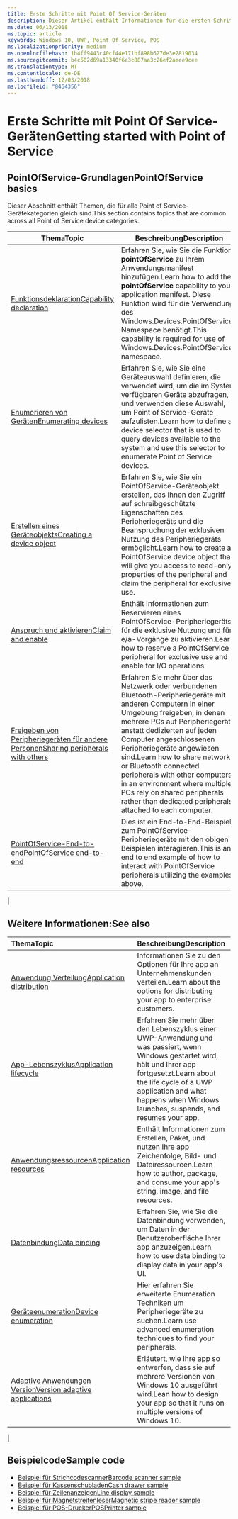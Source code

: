 ```yaml
---
title: Erste Schritte mit Point Of Service-Geräten
description: Dieser Artikel enthält Informationen für die ersten Schritte mit PointOfService-UWP-Apps.
ms.date: 06/13/2018
ms.topic: article
keywords: Windows 10, UWP, Point Of Service, POS
ms.localizationpriority: medium
ms.openlocfilehash: 1b4ff9443c40cf44e171bf898b627de3e2819034
ms.sourcegitcommit: b4c502d69a13340f6e3c887aa3c26ef2aeee9cee
ms.translationtype: MT
ms.contentlocale: de-DE
ms.lasthandoff: 12/03/2018
ms.locfileid: "8464356"
---
```

# <a name="getting-started-with-point-of-service"></a><span data-ttu-id="39714-104">Erste Schritte mit Point Of Service-Geräten</span><span class="sxs-lookup"><span data-stu-id="39714-104">Getting started with Point of Service</span></span>

## <a name="pointofservice-basics"></a><span data-ttu-id="39714-105">PointOfService-Grundlagen</span><span class="sxs-lookup"><span data-stu-id="39714-105">PointOfService basics</span></span>

<span data-ttu-id="39714-106">Dieser Abschnitt enthält Themen, die für alle Point of Service-Gerätekategorien gleich sind.</span><span class="sxs-lookup"><span data-stu-id="39714-106">This section contains topics that are common across all Point of Service device categories.</span></span>

|<span data-ttu-id="39714-107">Thema</span><span class="sxs-lookup"><span data-stu-id="39714-107">Topic</span></span> |<span data-ttu-id="39714-108">Beschreibung</span><span class="sxs-lookup"><span data-stu-id="39714-108">Description</span></span> |
|------|------------|
| [<span data-ttu-id="39714-109">Funktionsdeklaration</span><span class="sxs-lookup"><span data-stu-id="39714-109">Capability declaration</span></span>](pos-basics-capability.md)      | <span data-ttu-id="39714-110">Erfahren Sie, wie Sie die Funktion **pointOfService** zu Ihrem Anwendungsmanifest hinzufügen.</span><span class="sxs-lookup"><span data-stu-id="39714-110">Learn how to add the **pointOfService** capability to your application manifest.</span></span>  <span data-ttu-id="39714-111">Diese Funktion wird für die Verwendung des Windows.Devices.PointOfService-Namespace benötigt.</span><span class="sxs-lookup"><span data-stu-id="39714-111">This capability is required for use of Windows.Devices.PointOfService namespace.</span></span>  |
| [<span data-ttu-id="39714-112">Enumerieren von Geräten</span><span class="sxs-lookup"><span data-stu-id="39714-112">Enumerating devices</span></span>](pos-basics-enumerating.md)        | <span data-ttu-id="39714-113">Erfahren Sie, wie Sie eine Geräteauswahl definieren, die verwendet wird, um die im System verfügbaren Geräte abzufragen, und verwenden diese Auswahl, um Point of Service-Geräte aufzulisten.</span><span class="sxs-lookup"><span data-stu-id="39714-113">Learn how to define a device selector that is used to query devices available to the system and use this selector to enumerate Point of Service devices.</span></span>  |
| [<span data-ttu-id="39714-114">Erstellen eines Geräteobjekts</span><span class="sxs-lookup"><span data-stu-id="39714-114">Creating a device object</span></span>](pos-basics-deviceobject.md)  | <span data-ttu-id="39714-115">Erfahren Sie, wie Sie ein PointOfService-Geräteobjekt erstellen, das Ihnen den Zugriff auf schreibgeschützte Eigenschaften des Peripheriegeräts und die Beanspruchung der exklusiven Nutzung des Peripheriegeräts ermöglicht.</span><span class="sxs-lookup"><span data-stu-id="39714-115">Learn how to create a PointOfService device object that will give you access to read-only properties of the peripheral and claim the peripheral for exclusive use.</span></span> |
| [<span data-ttu-id="39714-116">Anspruch und aktivieren</span><span class="sxs-lookup"><span data-stu-id="39714-116">Claim and enable</span></span> ](pos-basics-claim.md)  | <span data-ttu-id="39714-117">Enthält Informationen zum Reservieren eines PointOfService-Peripheriegeräts für die exklusive Nutzung und für e/a-Vorgänge zu aktivieren.</span><span class="sxs-lookup"><span data-stu-id="39714-117">Learn how to reserve a PointOfService peripheral for exclusive use and enable for I/O operations.</span></span>  |
| [<span data-ttu-id="39714-118">Freigeben von Peripheriegeräten für andere Personen</span><span class="sxs-lookup"><span data-stu-id="39714-118">Sharing peripherals with others</span></span>](pos-basics-sharing.md) | <span data-ttu-id="39714-119">Erfahren Sie mehr über das Netzwerk oder verbundenen Bluetooth-Peripheriegeräte mit anderen Computern in einer Umgebung freigeben, in denen mehrere PCs auf Peripheriegeräte anstatt dedizierten auf jeden Computer angeschlossenen Peripheriegeräte angewiesen sind.</span><span class="sxs-lookup"><span data-stu-id="39714-119">Learn how to share network or Bluetooth connected peripherals with other computers in an environment where multiple PCs rely on shared peripherals rather than dedicated peripherals attached to each computer.</span></span>
| [<span data-ttu-id="39714-120">PointOfService-End-to-end</span><span class="sxs-lookup"><span data-stu-id="39714-120">PointOfService end-to-end</span></span>](pos-get-started.md)  | <span data-ttu-id="39714-121">Dies ist ein End-to-End-Beispiel zum PointOfService-Peripheriegeräte mit den obigen Beispielen interagieren.</span><span class="sxs-lookup"><span data-stu-id="39714-121">This is an end to end example of how to interact with PointOfService peripherals utilizing the examples above.</span></span> |
|

## <a name="see-also"></a><span data-ttu-id="39714-122">Weitere Informationen:</span><span class="sxs-lookup"><span data-stu-id="39714-122">See also</span></span>

| <span data-ttu-id="39714-123">Thema</span><span class="sxs-lookup"><span data-stu-id="39714-123">Topic</span></span>   | <span data-ttu-id="39714-124">Beschreibung</span><span class="sxs-lookup"><span data-stu-id="39714-124">Description</span></span> |
|:--------|:------------|
| [<span data-ttu-id="39714-125">Anwendung Verteilung</span><span class="sxs-lookup"><span data-stu-id="39714-125">Application distribution</span></span>](../publish/distribute-lob-apps-to-enterprises.md) | <span data-ttu-id="39714-126">Informationen Sie zu den Optionen für Ihre app an Unternehmenskunden verteilen.</span><span class="sxs-lookup"><span data-stu-id="39714-126">Learn about the options for distributing your app to enterprise customers.</span></span> |
| [<span data-ttu-id="39714-127">App-Lebenszyklus</span><span class="sxs-lookup"><span data-stu-id="39714-127">Application lifecycle</span></span>](../launch-resume/app-lifecycle.md) | <span data-ttu-id="39714-128">Erfahren Sie mehr über den Lebenszyklus einer UWP-Anwendung und was passiert, wenn Windows gestartet wird, hält und Ihrer app fortgesetzt.</span><span class="sxs-lookup"><span data-stu-id="39714-128">Learn about the life cycle of a UWP application and what happens when Windows launches, suspends, and resumes your app.</span></span> |
| [<span data-ttu-id="39714-129">Anwendungsressourcen</span><span class="sxs-lookup"><span data-stu-id="39714-129">Application resources</span></span>](../app-resources/index.md) | <span data-ttu-id="39714-130">Enthält Informationen zum Erstellen, Paket, und nutzen Ihre app Zeichenfolge, Bild- und Dateiressourcen.</span><span class="sxs-lookup"><span data-stu-id="39714-130">Learn how to author, package, and consume your app's string, image, and file resources.</span></span> |
| [<span data-ttu-id="39714-131">Datenbindung</span><span class="sxs-lookup"><span data-stu-id="39714-131">Data binding</span></span>](../data-binding/index.md) | <span data-ttu-id="39714-132">Erfahren Sie, wie Sie die Datenbindung verwenden, um Daten in der Benutzeroberfläche Ihrer app anzuzeigen.</span><span class="sxs-lookup"><span data-stu-id="39714-132">Learn how to use data binding to display data in your app's UI.</span></span> |
| [<span data-ttu-id="39714-133">Geräteenumeration</span><span class="sxs-lookup"><span data-stu-id="39714-133">Device enumeration</span></span>](enumerate-devices.md) | <span data-ttu-id="39714-134">Hier erfahren Sie erweiterte Enumeration Techniken um Peripheriegeräte zu suchen.</span><span class="sxs-lookup"><span data-stu-id="39714-134">Learn use advanced enumeration techniques to find your peripherals.</span></span>|
| [<span data-ttu-id="39714-135">Adaptive Anwendungen Version</span><span class="sxs-lookup"><span data-stu-id="39714-135">Version adaptive applications</span></span>](../debug-test-perf/version-adaptive-apps.md) | <span data-ttu-id="39714-136">Erläutert, wie Ihre app so entwerfen, dass sie auf mehrere Versionen von Windows 10 ausgeführt wird.</span><span class="sxs-lookup"><span data-stu-id="39714-136">Lean how to design your app so that it runs on multiple versions of Windows 10.</span></span>|
|


## <a name="sample-code"></a><span data-ttu-id="39714-137">Beispielcode</span><span class="sxs-lookup"><span data-stu-id="39714-137">Sample code</span></span>
+ [<span data-ttu-id="39714-138">Beispiel für Strichcodescanner</span><span class="sxs-lookup"><span data-stu-id="39714-138">Barcode scanner sample</span></span>](https://github.com/Microsoft/Windows-universal-samples/tree/master/Samples/BarcodeScanner)
+ [<span data-ttu-id="39714-139">Beispiel für Kassenschubladen</span><span class="sxs-lookup"><span data-stu-id="39714-139">Cash drawer sample</span></span>]( https://github.com/Microsoft/Windows-universal-samples/tree/master/Samples/CashDrawer)
+ [<span data-ttu-id="39714-140">Beispiel für Zeilenanzeigen</span><span class="sxs-lookup"><span data-stu-id="39714-140">Line display sample</span></span>](https://github.com/Microsoft/Windows-universal-samples/tree/master/Samples/LineDisplay)
+ [<span data-ttu-id="39714-141">Beispiel für Magnetstreifenleser</span><span class="sxs-lookup"><span data-stu-id="39714-141">Magnetic stripe reader sample</span></span>](https://github.com/Microsoft/Windows-universal-samples/tree/master/Samples/MagneticStripeReader)
+ [<span data-ttu-id="39714-142">Beispiel für POS-Drucker</span><span class="sxs-lookup"><span data-stu-id="39714-142">POSPrinter sample</span></span>](https://github.com/Microsoft/Windows-universal-samples/tree/master/Samples/PosPrinter)

